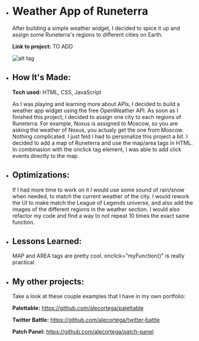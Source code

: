 - # Weather App of Runeterra
  After building a simple weather widget, I decided to spice it up and assign some Runeterra's regions to different cities on Earth.
    
  **Link to project:** TO ADD
    
  ![alt tag](https://github.com/spicyborg/100devs-weatherRuneterraApp/blob/main/img/map.png)
- ## How It's Made:
    
  **Tech used:** HTML, CSS, JavaScript
    
  As I was playing and learning more about APIs, I decided to build a weather app widget using the free OpenWeather API. As soon as I finished this project, I decided to assign one city to each regions of Runeterra. For example, Noxus is assigned to Moscow, so you are asking the weather of Noxus, you actualy get the one from Moscow. Nothing complicated. I just feld I had to personalize this project a bit.
  I decided to add a map of Runeterra and use the map/area tags in HTML. In combinasion with the onclick tag element, I was able to add click events directly to the map.

- ## Optimizations:
  
  If I had more time to work on it I would use some sound of rain/snow when needed, to match the current weather of the city. I would rework the UI to make match the League of Legends universe, and also add the images of the different regions in the weather section. I would also refactor my code and find a way to not repeat 10 times the exact same function.

- ## Lessons Learned:
    
  MAP and AREA tags are pretty cool. onclick="myFunction()" is really practical.
  
- ## My other projects:

  Take a look at these couple examples that I have in my own portfolio:
    
  **Palettable:** https://github.com/alecortega/palettable
    
  **Twitter Battle:** https://github.com/alecortega/twitter-battle
    
  **Patch Panel:** https://github.com/alecortega/patch-panel
